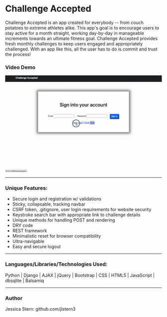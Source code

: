 <h1>Challenge Accepted</h1>

<p>Challenge Accepted is an app created for everybody -- from couch potatoes to extreme athletes alike.  This app's goal is to encourage users to stay active for a month straight, 
working day-by-day in manageable increments towards an ultimate fitness goal.  Challenge Accepted provides fresh monthly challenges to keep users engaged and appropriately challenged.
With an app like this, all the user has to do is commit and trust the process!</p>
<h3>Video Demo</h3>
<img src="/challenges_app/static/images/Challenge_Accepted.gif" alt="Video Demo"/>
<hr>
<h3>Unique Features:</h3>
<ul>
   <li>Secure login and registration w/ validations</li>
   <li>Sticky, collapsable, tracking navbar</li>
   <li>CSRF token, .gitignore, user login requirements for website security</li>
   <li>Keystroke search bar with appropriate link to challenge details</li>
   <li>Unique methods for handling POST and rendering</li>
   <li>DRY code</li>
   <li>REST framework</li>
   <li>Minimalistic reset for browser compatibility</li>
   <li>Ultra-navigable</li>
   <li>Easy and secure logout</li>
</ul>
<hr>
<h3>Languages/Libraries/Technologies Used:</h3>
<p>Python | Django | AJAX | jQuery | Bootstrap | CSS | HTML5 | JavaScript | dbsqlite | Balsamiq</p>
<hr>

<h3>Author</h3>
<p>Jessica Stern: github.com/jlstern3</p>
